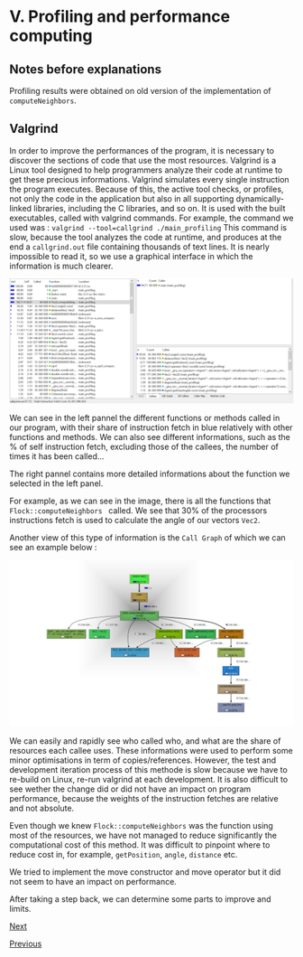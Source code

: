 # V. Profiling and performance computing

## Notes before explanations

Profiling results were obtained on old version of the implementation of `computeNeighbors`.

## Valgrind

In order to improve the performances of the program, it is necessary to discover the sections of code that use the most resources. Valgrind is a Linux tool designed to help programmers analyze their code at runtime to get these precious informations.
Valgrind simulates every single instruction the program executes. Because of this, the active tool checks, or profiles, not only the code in the application but also in all supporting dynamically-linked libraries, including the C libraries, and so on.
 It is used with the built executables, called with valgrind commands. For example, the command we used was :
 `valgrind --tool=callgrind ./main_profiling`
 This command is slow, because the tool analyzes the code at runtime, and produces at the end a `callgrind.out` file containing thousands of text lines. It is nearly impossible to read it, so we use a graphical interface in which the information is much clearer.

![CallgrindUI](../assets/UI_Callgrind.png "CallgrindUI")

We can see in the left pannel the different functions or methods called in our program, with their share of instruction fetch in blue relatively with other functions and methods. We can also see different informations, such as the % of self instruction fetch, excluding those of the callees, the number of times it has been called...

The right pannel contains more detailed informations about the function we selected in the left panel.

For example, as we can see in the image, there is all the functions that `Flock::computeNeighbors ` called. We see that 30% of the processors instructions fetch is used to calculate the angle of our vectors `Vec2`.

Another view of this type of information is the `Call Graph` of which we can see an example below :

![Callgraph](../assets/callgraph.png)

We can easily and rapidly see who called who, and what are the share of resources each callee uses.
These informations were used to perform some minor optimisations in term of copies/references. However, the test and development iteration process of this methode is slow because we have to re-build on Linux, re-run valgrind at each development. It is also difficult to see wether the change did or did not have an impact on program performance, because the weights of the instruction fetches are relative and not absolute.

Even though we knew `Flock::computeNeighbors` was the function using most of the resources, we have not managed to reduce significantly the computational cost of this method. It was difficult to pinpoint where to reduce cost in, for example, `getPosition`, `angle`, `distance` etc.

We tried to implement the move constructor and move operator but it did not seem to have an impact on performance.

After taking a step back, we can determine some parts to improve and limits.


[Next]("./conclusion_openings.md")

[Previous]("./continuous_integration.md")
